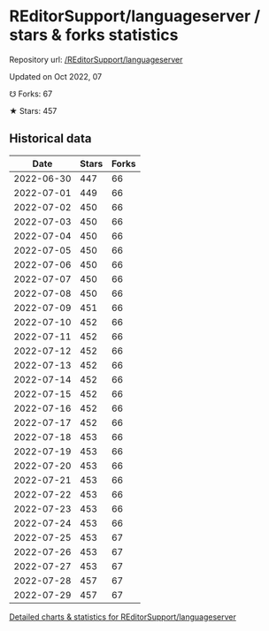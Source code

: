 # REditorSupport/languageserver / stars & forks statistics

Repository url: [/REditorSupport/languageserver](https://github.com/REditorSupport/languageserver)

Updated on Oct 2022, 07

☋ Forks: 67

★ Stars: 457

## Historical data
| Date | Stars | Forks |
|------|-------|-------|
| 2022-06-30 | 447 | 66 | 
| 2022-07-01 | 449 | 66 | 
| 2022-07-02 | 450 | 66 | 
| 2022-07-03 | 450 | 66 | 
| 2022-07-04 | 450 | 66 | 
| 2022-07-05 | 450 | 66 | 
| 2022-07-06 | 450 | 66 | 
| 2022-07-07 | 450 | 66 | 
| 2022-07-08 | 450 | 66 | 
| 2022-07-09 | 451 | 66 | 
| 2022-07-10 | 452 | 66 | 
| 2022-07-11 | 452 | 66 | 
| 2022-07-12 | 452 | 66 | 
| 2022-07-13 | 452 | 66 | 
| 2022-07-14 | 452 | 66 | 
| 2022-07-15 | 452 | 66 | 
| 2022-07-16 | 452 | 66 | 
| 2022-07-17 | 452 | 66 | 
| 2022-07-18 | 453 | 66 | 
| 2022-07-19 | 453 | 66 | 
| 2022-07-20 | 453 | 66 | 
| 2022-07-21 | 453 | 66 | 
| 2022-07-22 | 453 | 66 | 
| 2022-07-23 | 453 | 66 | 
| 2022-07-24 | 453 | 66 | 
| 2022-07-25 | 453 | 67 | 
| 2022-07-26 | 453 | 67 | 
| 2022-07-27 | 453 | 67 | 
| 2022-07-28 | 457 | 67 | 
| 2022-07-29 | 457 | 67 | 


[Detailed charts & statistics for REditorSupport/languageserver](https://reviewgithub.com/rep/REditorSupport/languageserver)
